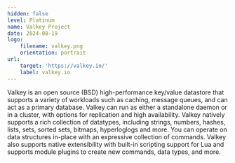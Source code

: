 ```yaml
---
hidden: false
level: Platinum
name: Valkey Project
date: 2024-08-19
logo:
    filename: valkey.png
    orientation: portrait
url:
    target: 'https://valkey.io/'
    label: valkey.io
---
```

Valkey is an open source (BSD) high-performance key/value datastore that supports a variety of workloads such as caching, message queues, and can act as a primary database. Valkey can run as either a standalone daemon or in a cluster, with options for replication and high availability. Valkey natively supports a rich collection of datatypes, including strings, numbers, hashes, lists, sets, sorted sets, bitmaps, hyperloglogs and more. You can operate on data structures in-place with an expressive collection of commands. Valkey also supports native extensibility with built-in scripting support for Lua and supports module plugins to create new commands, data types, and more.

